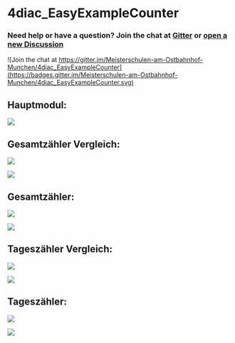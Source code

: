 # 4diac\_EasyExampleCounter

### Need help or have a question? Join the chat at [Gitter](https://gitter.im/Meisterschulen-am-Ostbahnhof-Munchen/4diac_EasyExampleCounter) or [open a new Discussion](https://github.com/Meisterschulen-am-Ostbahnhof-Munchen/4diac_EasyExampleCounter/discussions)

![Join the chat at https://gitter.im/Meisterschulen-am-Ostbahnhof-Munchen/4diac_EasyExampleCounter](https://badges.gitter.im/Meisterschulen-am-Ostbahnhof-Munchen/4diac_EasyExampleCounter.svg)

## Hauptmodul:

![](https://user-images.githubusercontent.com/69573151/219947992-8e6414ea-a181-41e9-81e5-1dc29cbe2120.png)

## Gesamtzähler Vergleich:

![](https://user-images.githubusercontent.com/69573151/219948036-2cfce50d-9769-4d47-9cd4-543851be7efc.png)

![](https://user-images.githubusercontent.com/69573151/219948067-abda088a-f042-4663-ba1f-0a3b1068d44a.png)

## Gesamtzähler:

![](https://user-images.githubusercontent.com/69573151/219947882-5a4a3e4b-6107-4495-8c23-34321add207f.png)

![](https://user-images.githubusercontent.com/69573151/219947910-1d321b98-55f1-4a43-97d5-b582c07d88fd.png)

## Tageszähler Vergleich:

![](https://user-images.githubusercontent.com/69573151/219948081-e61df685-7ed4-4808-820a-2dec7c4454d8.png)

![](https://user-images.githubusercontent.com/69573151/219948102-a102f6c7-0864-4afb-b1f7-fb98314549fa.png)

## Tageszähler:

![](https://user-images.githubusercontent.com/69573151/219947916-bf09f561-3c7e-48ab-9b3f-d8b61eb099f6.png)

![](https://user-images.githubusercontent.com/69573151/219947925-397bac5b-ed45-40cb-9fd2-514163dc8d6d.png)
